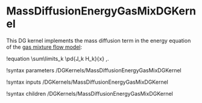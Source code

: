 # MassDiffusionEnergyGasMixDGKernel

This DG kernel implements the mass diffusion term in the energy equation of
the [gas mixture flow model](thermal_hydraulics/theory_manual/gas_mix_model/index.md):

!equation
\sum\limits_k \pd{J_k H_k}{x} \,.

!syntax parameters /DGKernels/MassDiffusionEnergyGasMixDGKernel

!syntax inputs /DGKernels/MassDiffusionEnergyGasMixDGKernel

!syntax children /DGKernels/MassDiffusionEnergyGasMixDGKernel

